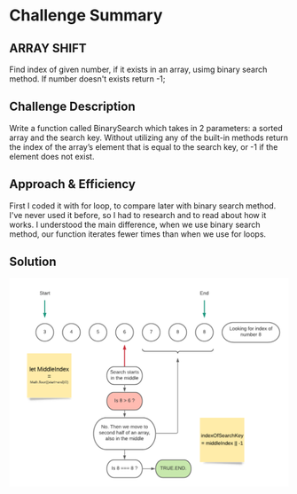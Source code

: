 # Challenge Summary

## ARRAY SHIFT 

Find index of given number, if it exists in an array, usimg binary search method. If number doesn't exists return -1;

## Challenge Description

Write a function called BinarySearch which takes in 2 parameters: a sorted array and the search key. Without utilizing any of the built-in methods return the index of the array’s element that is equal to the search key, or -1 if the element does not exist.

## Approach & Efficiency

First I coded it with for loop, to compare later with binary search method. I've never used it before, so I had to research and to read about how it works. I understood the main difference, when we use binary search method, our function iterates fewer times than when we use for loops.

## Solution
<!-- Embedded whiteboard image -->
![binary-search](../assets/binary-search.png)